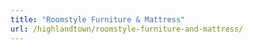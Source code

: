 ```yaml
---
title: "Roomstyle Furniture & Mattress"
url: /highlandtown/roomstyle-furniture-and-mattress/
---
```

